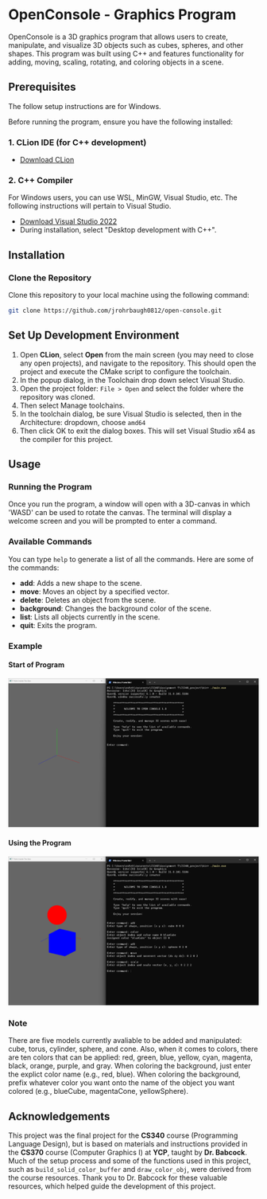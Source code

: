 # OpenConsole - Graphics Program

OpenConsole is a 3D graphics program that allows users to create, manipulate, and visualize 3D objects such as cubes, spheres, and other shapes. This program was built using C++ and features functionality for adding, moving, scaling, rotating, and coloring objects in a scene.

## Prerequisites

The follow setup instructions are for Windows.

Before running the program, ensure you have the following installed:

### 1. **CLion IDE (for C++ development)**
- [Download CLion](https://www.jetbrains.com/clion/)

### 2. **C++ Compiler**
For Windows users, you can use WSL, MinGW, Visual Studio, etc. The following instructions will pertain to Visual Studio.
- [Download Visual Studio 2022](https://visualstudio.microsoft.com/vs/)
- During installation, select "Desktop development with C++".

## Installation

### Clone the Repository

Clone this repository to your local machine using the following command:

```bash
git clone https://github.com/jrohrbaugh0812/open-console.git
```

## Set Up Development Environment

1. Open **CLion**, select **Open** from the main screen (you may need to close any open projects), and navigate to the repository. This should open the project and execute the CMake script to configure the toolchain.
2. In the popup dialog, in the Toolchain drop down select Visual Studio.
3. Open the project folder: `File > Open` and select the folder where the repository was cloned.
3. Then select Manage toolchains.
4. In the toolchain dialog, be sure Visual Studio is selected, then in the Architecture: dropdown, choose `amd64`
5. Then click OK to exit the dialog boxes. This will set Visual Studio x64 as the compiler for this project.

## Usage

### Running the Program

Once you run the program, a window will open with a 3D-canvas in which 'WASD' can be used to rotate the canvas. The terminal will display a welcome screen and you will be prompted to enter a command.

### Available Commands

You can type ```help``` to generate a list of all the commands. Here are some of the commands:

- **add**: Adds a new shape to the scene.
- **move**: Moves an object by a specified vector.
- **delete**: Deletes an object from the scene.
- **background**: Changes the background color of the scene.
- **list**: Lists all objects currently in the scene.
- **quit**: Exits the program.

### Example

#### Start of Program
![Program Start Example](./images/program_start.png)

#### Using the Program
![Using the Program](./images/program_example.png)

### Note
There are five models currently avaliable to be added and manipulated: cube, torus, cylinder, sphere, and cone.
Also, when it comes to colors, there are ten colors that can be applied: red, green, blue, yellow, cyan, magenta, black, orange, purple, and gray.
When coloring the background, just enter the explict color name (e.g., red, blue). When coloring the background, prefix whatever color you want onto the name of the object you want colored (e.g., blueCube, magentaCone, yellowSphere).

## Acknowledgements
This project was the final project for the **CS340** course (Programming Language Design), but is based on materials and instructions provided in the **CS370** course (Computer Graphics I) at **YCP**, taught by **Dr. Babcock**. Much of the setup process and some of the functions used in this project, such as `build_solid_color_buffer` and `draw_color_obj`, were derived from the course resources. Thank you to Dr. Babcock for these valuable resources, which helped guide the development of this project.
